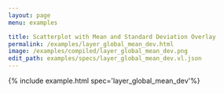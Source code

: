 ```yaml
---
layout: page
menu: examples

title: Scatterplot with Mean and Standard Deviation Overlay
permalink: /examples/layer_global_mean_dev.html
image: /examples/compiled/layer_global_mean_dev.png
edit_path: examples/specs/layer_global_mean_dev.vl.json
---
```




{% include example.html spec='layer_global_mean_dev'%}
